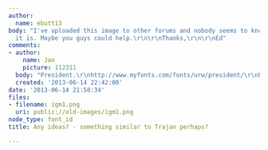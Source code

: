 ```yaml
---
author:
  name: ebutt13
body: "I've uploaded this image to other forums and nobody seems to know which font
  it is. Maybe you guys could help.\r\n\r\nThanks,\r\n\r\nEd"
comments:
- author:
    name: Jan
    picture: 112311
  body: "President.\r\nhttp://www.myfonts.com/fonts/urw/president/\r\nhttp://www.myfonts.com/fonts/linotype/president/"
  created: '2013-06-14 22:42:00'
date: '2013-06-14 21:58:34'
files:
- filename: igm1.png
  uri: public://old-images/igm1.png
node_type: font_id
title: Any ideas? - something similar to Trajan perhaps?

---
```

